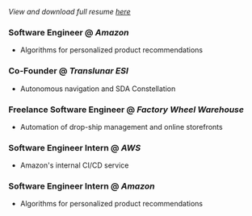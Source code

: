*View and download full resume [here](./resume)*

### Software Engineer @ *Amazon*
- Algorithms for personalized product recommendations

### Co-Founder @ *Translunar ESI*
- Autonomous navigation and SDA Constellation

### Freelance Software Engineer @ *Factory Wheel Warehouse*
- Automation of drop-ship management and online storefronts

### Software Engineer Intern @ *AWS*
- Amazon's internal CI/CD service

### Software Engineer Intern @ *Amazon*
- Algorithms for personalized product recommendations